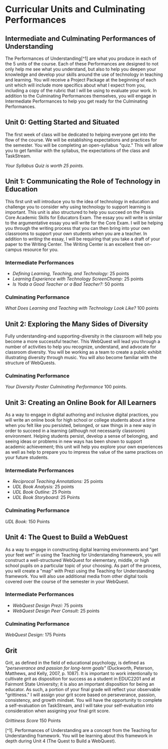 # Curricular Units and Culminating Performances

## Intermediate and Culminating Performances of Understanding

The Performances of Understanding[^1] are what you produce in each of the 5 units of the course. Each of these Performances are designed to not only help me see what you understand, but also to help you deepen your knowledge and develop your skills around the use of technology in teaching and learning. You will receive a Project Package at the beginning of each unit which will include more specifics about what I expect from you, including a copy of the rubric that I will be using to evaluate your work. In addition to the Culminating Performances themselves, you will engage in Intermediate Performances to help you get ready for the Culminating Performances.

## Unit 0: Getting Started and Situated

The first week of class will be dedicated to helping everyone get into the flow of the course. We will be establishing expectations and practices for the semester. You will be completing an open-syllabus "quiz." This will allow you to get familiar with the syllabus, the expectations of the class and TaskStream.

*Your Syllabus Quiz is worth 25 points.*

## Unit 1: Communicating the Role of Technology in Education

This first unit will introduce you to the idea of technology in education and challenge you to consider why using technology to support learning is important. This unit is also structured to help you succeed on the Praxis Core Academic Skills for Educators Exam. The essay you will write is similar to the argumentative essay you will write for the Core Exam. I will be helping you through the writing process that you can then bring into your own classrooms to support your own students when you are a teacher. In addition to *writing* the essay, I will be requiring that you take a draft of your paper to the Writing Center. The Writing Center is an excellent free on-campus resource for you.

### Intermediate Performances

* *Defining Learning, Teaching, and Technology:* 25 points
* *Learning Experience with Technology ScreenChomp:* 25 points
* *Is Yoda a Good Teacher or a Bad Teacher?:* 50 points

### Culminating Performance

*What Does Learning and Teaching with Technology Look Like?* 100 points

## Unit 2: Exploring the Many Sides of Diversity

Fully understanding-and supporting-diversity in the classroom will help you become a more successful teacher. This WebQuest will lead you through a number of activities to help you recognize, understand, and advocate for classroom diversity. You will be working as a team to create a public exhibit illustrating diversity through music. You will also become familiar with the structure of WebQuests.

### Culminating Performance

*Your Diversity Poster Culminating Performance* 100 points.

## Unit 3: Creating an Online Book for All Learners

As a way to engage in digital authoring and inclusive digital practices, you will write an online book for high school or college students about a time when you felt like you persisted, belonged, or saw things in a new way in order to succeed in a learning (although not necessarily classroom) environment. Helping students persist, develop a sense of belonging, and seeing ideas or problems in new ways has been shown to support academic achievement; this unit will help you explore your own experiences as well as help to prepare you to impress the value of the same practices on your future students.

### Intermediate Performances
* *Reciprocal Teaching Annotations:* 25 points
* *UDL Book Analysis:* 25 points
* *UDL Book Outline:* 25 Points
* *UDL Book Storyboard:* 25 Points

### Culminating Performance

*UDL Book:* 150 Points

## Unit 4: The Quest to Build a WebQuest

As a way to engage in constructing digital learning environments and "get your feet wet" in using the Teaching for Understanding framework, you will construct a well-structured WebQuest for elementary, middle, or high school pupils on a particular topic of your choosing. As part of the process, you will create a "map" with Prezi using the Teaching for Understanding framework. You will also use additional media from other digital tools covered over the course of the semester in your WebQuest.

### Intermediate Performances

* *WebQuest Design Prezi:* 75 points
* *WebQuest Design Peer Consult:* 25 points

### Culminating Performance

*WebQuest Design:* 175 Points

## Grit

Grit, as defined in the field of educational psychology, is defined as *"perseverance and passion for long-term goals"* (Duckworth, Peterson, Matthews, and Kelly, 2007, p. 1087). It is important to work intentionally to cultivate *grit* as disposition for success as a student in EDUC2201 and at Fairmont State University; it is also an important disposition for being an educator. As such, a portion of your final grade will reflect your observable "grittiness." I will assign your grit score based on perseverance, passion, consistency, and growth mindset. You will have the opportunity to complete a self-evaluation on TaskStream, and I will take your self-evaluation into consideration when assigning your final grit score.

*Grittiness Score* 150 Points

[^1]. Performances of Understanding are a concept from the Teaching for Understanding framework. You will be learning about this framework in depth during Unit 4 (The Quest to Build a WebQuest).
